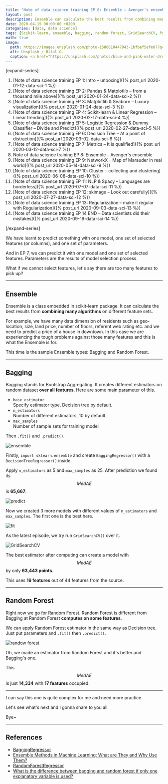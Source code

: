 ```yaml
---
title: "Note of data science training EP 8: Ensemble – Avenger's ensemble"
layout: post
description: Ensemble can calculate the best results from combining many algorithms on different feature sets.
date: 2020-04-15 00:00:00 +0200
categories: [data, data science]
tags: [Scikit-learn, ensemble, bagging, random forest, GridSearchCV, Python]
math: true
image:
  path: https://images.unsplash.com/photo-1580610447943-1bfbef5efe07?q=80&w=2070&auto=format&fit=crop&ixlib=rb-4.0.3&ixid=M3wxMjA3fDB8MHxwaG90by1wYWdlfHx8fGVufDB8fHx8fA%3D%3D
  alt: Unsplash / Bilal O.
  caption: <a href="https://unsplash.com/photos/blue-and-pink-water-droplets-ljXekphwr40">Unsplash / Bilal O.</a>
---
```


[expand-series]

  1. [Note of data science training EP 1: Intro – unboxing]({% post_url 2020-01-12-data-sci-1 %})
  1. [Note of data science training EP 2: Pandas & Matplotlib – from a thousand mile above]({% post_url 2020-01-24-data-sci-2 %})
  1. [Note of data science training EP 3: Matplotlib & Seaborn – Luxury visualization]({% post_url 2020-01-24-data-sci-3 %})
  1. [Note of data science training EP 4: Scikit-learn & Linear Regression – Linear trending]({% post_url 2020-02-17-data-sci-4 %})
  1. [Note of data science training EP 5: Logistic Regression & Dummy Classifier – Divide and Predict]({% post_url 2020-02-27-data-sci-5 %})
  1. [Note of data science training EP 6: Decision Tree – At a point of distraction]({% post_url 2020-03-02-data-sci-6 %})
  1. [Note of data science training EP 7: Metrics – It is qualified]({% post_url 2020-03-12-data-sci-7 %})
  1. Note of data science training EP 8: Ensemble – Avenger's ensemble
  1. [Note of data science training EP 9: NetworkX – Map of Marauder in real world]({% post_url 2020-05-14-data-sci-9 %})
  1. [Note of data science training EP 10: Cluster – collecting and clustering]({% post_url 2020-06-08-data-sci-10 %})
  1. [Note of data science training EP 11: NLP & Spacy – Languages are borderless]({% post_url 2020-07-07-data-sci-11 %})
  1. [Note of data science training EP 12: skimage – Look out carefully]({% post_url 2020-07-27-data-sci-12 %})
  1. [Note of data science training EP 13: Regularization – make it regular with Regularization]({% post_url 2020-09-03-data-sci-13 %})
  1. [Note of data science training EP 14 END – Data scientists did their mistakes]({% post_url 2020-09-19-data-sci-14 %})

[/expand-series]

We have learnt to predict something with one model, one set of selected features (or columns), and one set of parameters.

And in EP 7, we can predict it with one model and one set of selected features. Parameters are the results of model selection process.

What if we cannot select features, let's say there are too many features to pick up?

---

## Ensemble

Ensemble is a class embedded in scikit-learn package. It can calculate the best results from **combining many algorithms** on different feature sets.

For example, we have many data dimension of residents such as geo-location, size, land price, number of floors, referent web rating etc. and we need to predict a price of a house in downtown. In this case we are experiencing the tough problems against those many features and this is what the Ensemble is for.

This time is the sample Ensemble types: Bagging and Random Forest.

---

## Bagging

Bagging stands for Bootstrap Aggregating. It creates different estimators on random dataset **over all features**. Here are some main parameter of this.

- `base_estimator`  
  Specify estimator type, Decision tree by default.
- `n_estimators`  
  Number of different estimators, 10 by default.
- `max_samples`  
  Number of sample sets for training model

Then `.fit()` and `.predict()`.

![ensemble](https://bluebirzdotnet.s3.ap-southeast-1.amazonaws.com/note-data-science-eps/ep-08/Screen-Shot-2020-04-13-at-21.51.22.png)

Firstly, `import sklearn.ensemble` and create `BaggingRegressor()` with a `DecisionTreeRegressor()` inside.

Apply `n_estimators` as 5 and `max_samples` as 25. After prediction we found its $$MedAE$$ is **65,667**.

![predict](https://bluebirzdotnet.s3.ap-southeast-1.amazonaws.com/note-data-science-eps/ep-08/Screen-Shot-2020-04-13-at-21.51.41.png)

Now we created 3 more models with different values of `n_estimators` and `max_samples`. The first one is the best here.

![fit](https://bluebirzdotnet.s3.ap-southeast-1.amazonaws.com/note-data-science-eps/ep-08/Screen-Shot-2020-04-13-at-21.56.47.png)

As the latest episode, we try run `GridSearchCV()` over it.

![GridSearchCV](https://bluebirzdotnet.s3.ap-southeast-1.amazonaws.com/note-data-science-eps/ep-08/Screen-Shot-2020-04-13-at-23.36.49.png)

The best estimator after computing can create a model with $$MedAE$$ by only **63,443 points**.

This uses **16 features** out of 44 features from the source.

---

## Random Forest

Right now we go for Random Forest. Random Forest is different from Bagging at Random Forest **computes on some features**.

We can apply Random Forest estimator in the same way as Decision tree. Just put parameters and `.fit()` then `.predict()`.

![randow forest](https://bluebirzdotnet.s3.ap-southeast-1.amazonaws.com/note-data-science-eps/ep-08/Screen-Shot-2020-04-13-at-23.24.48.png)

Oh, we made an estimator from Random Forest and it's better and Bagging's one.

This $$MedAE$$ is just **14,334** with **17 features** occupied.

---

I can say this one is quite complex for me and need more practice.

Let's see what's next and I gonna share to you all.

Bye~

---

## References

- [BaggingRegressor](https://scikit-learn.org/stable/modules/generated/sklearn.ensemble.BaggingRegressor.html)
- [Ensemble Methods in Machine Learning: What are They and Why Use Them?](https://towardsdatascience.com/ensemble-methods-in-machine-learning-what-are-they-and-why-use-them-68ec3f9fef5f)
- [RandomForestRegressor](https://scikit-learn.org/stable/modules/generated/sklearn.ensemble.RandomForestRegressor.html)
- [What is the difference between bagging and random forest if only one explanatory variable is used?](https://stats.stackexchange.com/questions/264129/what-is-the-difference-between-bagging-and-random-forest-if-only-one-explanatory)
